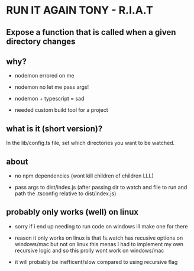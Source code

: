 # RUN IT AGAIN TONY - R.I.A.T

## Expose a function that is called when a given directory changes

## why?

- nodemon errored on me

- nodemon no let me pass args!

- nodemon + typescript = sad

- needed custom build tool for a project

## what is it (short version)?

In the lib/config.ts file, set which directories you want to be watched. 

## about

- no npm dependencies (wont kill children of children LLL)

- pass args to dist/index.js (after passing dir to watch and file to run and path the .tsconfig relative to dist/index.js)

## probably only works (well) on linux

- sorry if i end up needing to run code on windows ill make one for there

- reason it only works on linux is that fs.watch has recusive options on windows/mac but not on linux
this menas I had to implement my own recursive logic and so this prolly wont work on windows/mac

- it will probably be inefficent/slow compared to using recursive flag
